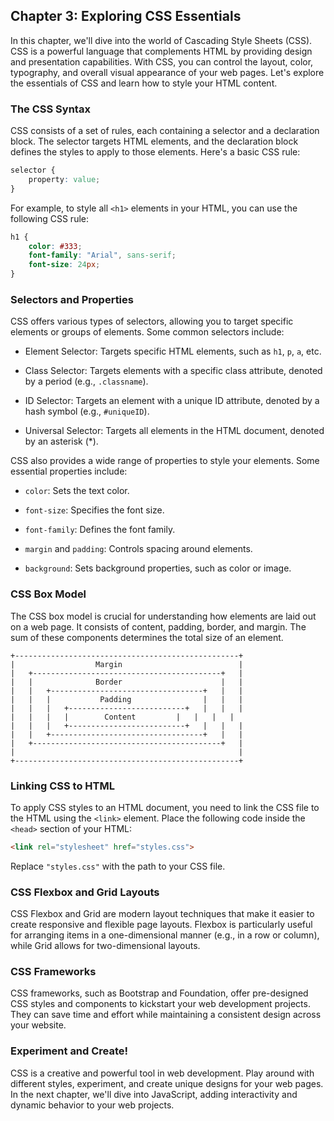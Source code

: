 ## Chapter 3: Exploring CSS Essentials

In this chapter, we'll dive into the world of Cascading Style Sheets (CSS). CSS is a powerful language that complements HTML by providing design and presentation capabilities. With CSS, you can control the layout, color, typography, and overall visual appearance of your web pages. Let's explore the essentials of CSS and learn how to style your HTML content.

### The CSS Syntax

CSS consists of a set of rules, each containing a selector and a declaration block. The selector targets HTML elements, and the declaration block defines the styles to apply to those elements. Here's a basic CSS rule:

```css
selector {
    property: value;
}
```

For example, to style all `<h1>` elements in your HTML, you can use the following CSS rule:

```css
h1 {
    color: #333;
    font-family: "Arial", sans-serif;
    font-size: 24px;
}
```

### Selectors and Properties

CSS offers various types of selectors, allowing you to target specific elements or groups of elements. Some common selectors include:

- Element Selector: Targets specific HTML elements, such as `h1`, `p`, `a`, etc.

- Class Selector: Targets elements with a specific class attribute, denoted by a period (e.g., `.classname`).

- ID Selector: Targets an element with a unique ID attribute, denoted by a hash symbol (e.g., `#uniqueID`).

- Universal Selector: Targets all elements in the HTML document, denoted by an asterisk (*).

CSS also provides a wide range of properties to style your elements. Some essential properties include:

- `color`: Sets the text color.

- `font-size`: Specifies the font size.

- `font-family`: Defines the font family.

- `margin` and `padding`: Controls spacing around elements.

- `background`: Sets background properties, such as color or image.

### CSS Box Model

The CSS box model is crucial for understanding how elements are laid out on a web page. It consists of content, padding, border, and margin. The sum of these components determines the total size of an element.

```
+--------------------------------------------------+
|                  Margin                          |
|   +------------------------------------------+   |
|   |              Border                      |   |
|   |   +----------------------------------+   |   |
|   |   |           Padding                |   |   |
|   |   |   +--------------------------+   |   |   |
|   |   |   |        Content         |   |   |   |
|   |   |   +--------------------------+   |   |   |
|   |   +----------------------------------+   |   |
|   +------------------------------------------+   |
|                                                  |
+--------------------------------------------------+
```

### Linking CSS to HTML

To apply CSS styles to an HTML document, you need to link the CSS file to the HTML using the `<link>` element. Place the following code inside the `<head>` section of your HTML:

```html
<link rel="stylesheet" href="styles.css">
```

Replace `"styles.css"` with the path to your CSS file.

### CSS Flexbox and Grid Layouts

CSS Flexbox and Grid are modern layout techniques that make it easier to create responsive and flexible page layouts. Flexbox is particularly useful for arranging items in a one-dimensional manner (e.g., in a row or column), while Grid allows for two-dimensional layouts.

### CSS Frameworks

CSS frameworks, such as Bootstrap and Foundation, offer pre-designed CSS styles and components to kickstart your web development projects. They can save time and effort while maintaining a consistent design across your website.

### Experiment and Create!

CSS is a creative and powerful tool in web development. Play around with different styles, experiment, and create unique designs for your web pages. In the next chapter, we'll dive into JavaScript, adding interactivity and dynamic behavior to your web projects.
```